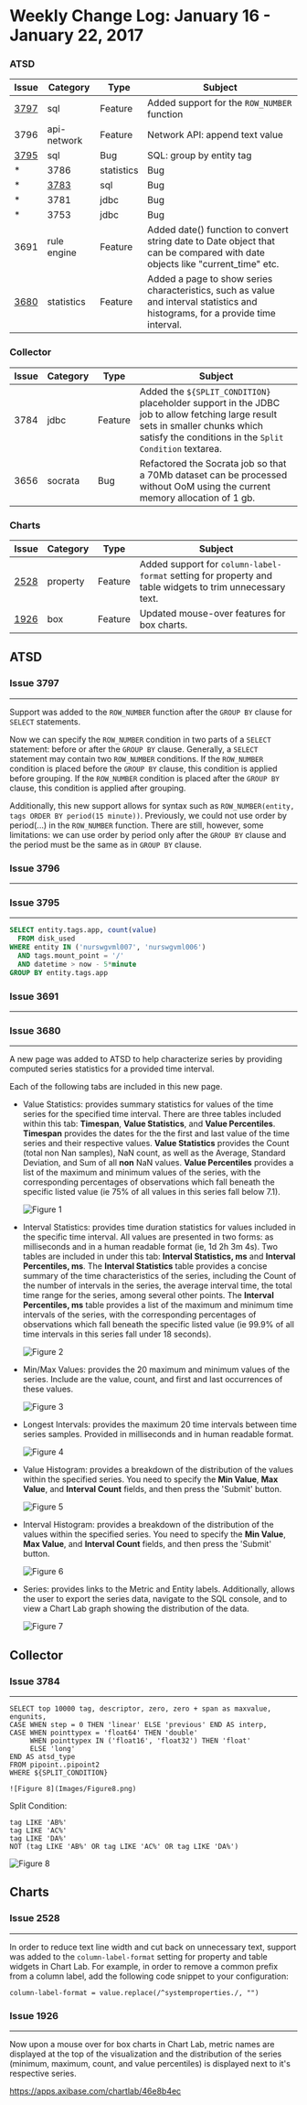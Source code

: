 Weekly Change Log: January 16 - January 22, 2017
================================================

### ATSD

| Issue| Category        | Type    | Subject                                                                             |
|------|-----------------|---------|-------------------------------------------------------------------------------------|
| [3797](#issue-3797) | sql             | Feature | Added support for the `ROW_NUMBER` function                                                 | 
| 3796 | api-network     | Feature | Network API: append text value                                                               | 
| [3795](#issue-3795) | sql             | Bug     | SQL: group by entity tag                                                                     |
*| 3786 | statistics      | Bug     | Series statistics: interval histogram range; limit; tooltip                                  |
*| [3783](#issue-3783) | sql             | Bug     | SQL: extra comma if all columns contain null (empty string)                                  | 
*| 3781 | jdbc            | Bug     | JDBC Driver: empty rows in result csv are skipped                                            | 
*| 3753 | jdbc            | Bug     | JDBC Driver: Exception while parsing metadata                                                | 
| 3691 | rule engine     | Feature | Added date() function to convert string date to Date object that can be compared with date objects like "current_time" etc. | 
| [3680](#issue-3680) | statistics      | Feature | Added a page to show series characteristics, such as value and interval statistics and histograms, for a provide time interval.                                                                        | 

### Collector

| Issue| Category        | Type    | Subject                                                                             |
|------|-----------------|---------|-------------------------------------------------------------------------------------|
| 3784 | jdbc            | Feature | Added the `${SPLIT_CONDITION}` placeholder support in the JDBC job to allow fetching large result sets in smaller chunks which satisfy the conditions in the `Split Condition` textarea. |
| 3656 | socrata         | Bug     | Refactored the Socrata job so that a 70Mb dataset can be processed without OoM using the current memory allocation of 1 gb. |

### Charts

| Issue| Category        | Type    | Subject                                                                             |
|------|-----------------|---------|-------------------------------------------------------------------------------------|
| [2528](#issue-2528) | property        | Feature | Added support for `column-label-format` setting for property and table widgets to trim unnecessary text. |
| [1926](#issue-1926) | box             | Feature | Updated mouse-over features for box charts. | 

## ATSD

### Issue 3797
--------------

Support was added to the `ROW_NUMBER` function after the `GROUP BY` clause for `SELECT` statements.

Now we can specify the `ROW_NUMBER` condition in two parts of a `SELECT` statement: before or after the `GROUP BY` clause. Generally, a `SELECT` statement may contain two `ROW_NUMBER` 
conditions. If the `ROW_NUMBER` condition is placed before the `GROUP BY` clause, this condition is applied before grouping. If the `ROW_NUMBER` condition is placed after the `GROUP BY` 
clause, this condition is applied after grouping.

Additionally, this new support allows for syntax such as `ROW_NUMBER(entity, tags ORDER BY period(15 minute))`. Previously, we could not use order by period(...) in the `ROW_NUMBER` 
function. There are still, however, some limitations: we can use order by period only after the `GROUP BY` clause and the period must be the same as in `GROUP BY` clause.

### Issue 3796
--------------

### Issue 3795
--------------

```sql
SELECT entity.tags.app, count(value) 
  FROM disk_used
WHERE entity IN ('nurswgvml007', 'nurswgvml006')
  AND tags.mount_point = '/'
  AND datetime > now - 5*minute
GROUP BY entity.tags.app
```

### Issue 3691
--------------

### Issue 3680
--------------

A new page was added to ATSD to help characterize series by providing computed series statistics for a provided time interval. 

Each of the following tabs are included in this new page.

* Value Statistics: provides summary statistics for values of the time series for the specified time interval. There are three tables included within this tab: **Timespan**, **Value Statistics**, and **Value
  Percentiles**. **Timespan** provides the dates for the the first and last value of the time series and their respective values. **Value Statistics** provides the Count (total non Nan 
  samples), NaN count, as well as the Average, Standard Deviation, and Sum of all **non** NaN values. **Value Percentiles** provides a list of the maximum and minimum values of the 
  series, with the corresponding percentages of observations which fall beneath the specific listed value (ie 75% of all values in this series fall below 7.1).
    
  ![Figure 1](Images/Figure1.png)

* Interval Statistics: provides time duration statistics for values included in the specific time interval. All values are presented in two forms: as milliseconds and in a human readable 
  format (ie, 1d 2h 3m 4s). Two tables are included in under this tab: **Interval Statistics, ms** and **Interval Percentiles, ms**. The **Interval Statistics** table provides a concise 
  summary of the time characteristics of the series, including the Count of the number of intervals in the series, the average interval time, the total time range for the series, among
  several other points. The **Interval Percentiles, ms** table provides a list of the maximum and minimum time intervals of the series, with the corresponding percentages of 
  observations which fall beneath the specific listed value (ie 99.9% of all time intervals in this series fall under 18 seconds). 
  
  ![Figure 2](Images/Figure2.png)

* Min/Max Values: provides the 20 maximum and minimum values of the series. Include are the value, count, and first and last occurrences of these values. 

  ![Figure 3](Images/Figure3.png)

* Longest Intervals: provides the maximum 20 time intervals between time series samples. Provided in milliseconds and in human readable format. 

  ![Figure 4](Images/Figure4.png)

* Value Histogram: provides a breakdown of the distribution of the values within the specified series. You need to specify the **Min Value**, **Max Value**, and **Interval Count** fields, 
  and then press the 'Submit' button. 
 
  ![Figure 5](Images/Figure5.png)

* Interval Histogram: provides a breakdown of the distribution of the values within the specified series. You need to specify the **Min Value**, **Max Value**, and **Interval Count** 
  fields, and then press the 'Submit' button. 

  ![Figure 6](Images/Figure6.png)

* Series: provides links to the Metric and Entity labels. Additionally, allows the user to export the series data, navigate to the SQL console, and to view a Chart Lab graph showing the 
  distribution of the data. 

  ![Figure 7](Images/Figure7.png)
  
## Collector

### Issue 3784
--------------

```ls
SELECT top 10000 tag, descriptor, zero, zero + span as maxvalue, engunits,
CASE WHEN step = 0 THEN 'linear' ELSE 'previous' END AS interp, 
CASE WHEN pointtypex = 'float64' THEN 'double'
     WHEN pointtypex IN ('float16', 'float32') THEN 'float'
     ELSE 'long'
END AS atsd_type
FROM pipoint..pipoint2
WHERE ${SPLIT_CONDITION}

![Figure 8](Images/Figure8.png)
```

Split Condition:

```ls
tag LIKE 'AB%'
tag LIKE 'AC%'
tag LIKE 'DA%'
NOT (tag LIKE 'AB%' OR tag LIKE 'AC%' OR tag LIKE 'DA%')
```

![Figure 8](Images/Figure8.png)

## Charts

### Issue 2528
--------------

In order to reduce text line width and cut back on unnecessary text, support was added to the `column-label-format` setting for property and table widgets in Chart Lab. For example, in 
order to remove a common prefix from a column label, add the following code snippet to your configuration:  

```ls
column-label-format = value.replace(/^systemproperties./, "")
```

### Issue 1926
--------------

Now upon a mouse over for box charts in Chart Lab, metric names are displayed at the top of the visualization and the distribution of the series (minimum, maximum, count, and value 
percentiles) is displayed next to it's respective series.

https://apps.axibase.com/chartlab/46e8b4ec

 